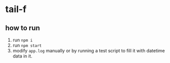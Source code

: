 # tail-f

## how to run

1. run `npm i` 
2. run `npm start`
3. modify `app.log` manually or by running a test script to fill it with datetime data in it. 